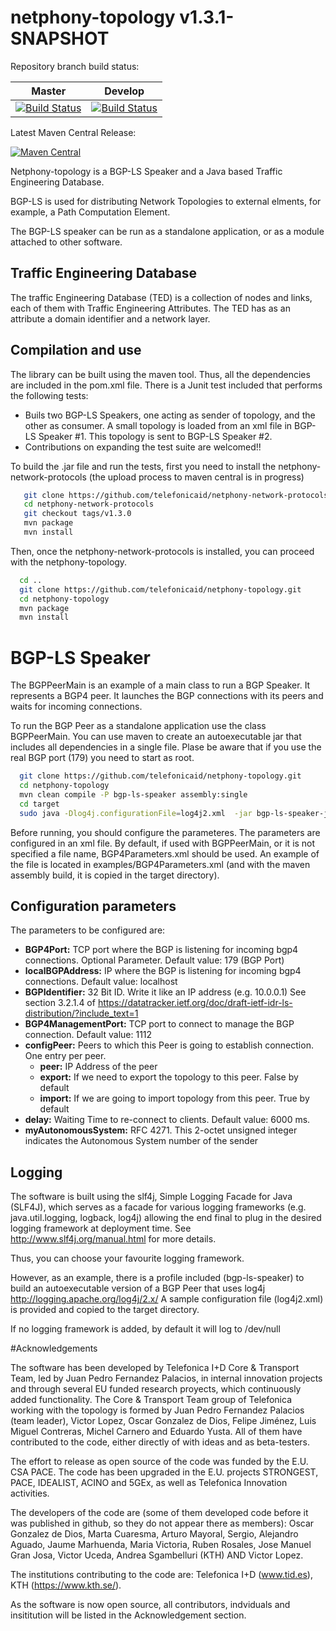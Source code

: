 netphony-topology v1.3.1-SNAPSHOT
=======
Repository branch build status:

| **Master**  | **Develop**   |
|:---:|:---:|
| [![Build Status](https://travis-ci.org/telefonicaid/netphony-topology.svg?branch=master)](https://travis-ci.org/telefonicaid/netphony-topology) | [![Build Status](https://travis-ci.org/telefonicaid/netphony-topology.svg?branch=develop)](https://travis-ci.org/telefonicaid/netphony-topology) |

Latest Maven Central Release: 

[![Maven Central](https://maven-badges.herokuapp.com/maven-central/es.tid.netphony/topology/badge.svg?style=flat-square)](https://maven-badges.herokuapp.com/maven-central/es.tid.netphony/topology/)

Netphony-topology is a BGP-LS Speaker and a Java based Traffic Engineering Database. 

BGP-LS is used for distributing Network Topologies to external elments, for example, a Path Computation Element. 

The BGP-LS speaker can be run as a standalone application, or as a module attached to other software.

## Traffic Engineering Database

The traffic Engineering Database (TED) is a collection of nodes and links, each of them with Traffic Engineering Attributes. The TED has as an attribute a domain identifier and a network layer.


## Compilation and use

The library can be built using the maven tool. Thus, all the dependencies are included in the pom.xml file. There is a Junit test included that performs the following tests:
* Buils two BGP-LS Speakers, one acting as sender of topology, and the other as consumer. A small topology is loaded from an xml file in BGP-LS Speaker #1. This topology is sent to BGP-LS Speaker #2.   
* Contributions on expanding the test suite are welcomed!!

To build the .jar file and run the tests, first you need to install the netphony-network-protocols (the upload process to maven central is in progress)
 ```bash
    git clone https://github.com/telefonicaid/netphony-network-protocols.git
    cd netphony-network-protocols
    git checkout tags/v1.3.0
    mvn package
    mvn install
 ```
 Then, once the netphony-network-protocols is installed, you can proceed with the netphony-topology.
  ```bash
    cd ..
    git clone https://github.com/telefonicaid/netphony-topology.git
    cd netphony-topology
    mvn package
    mvn install
 ```
# BGP-LS Speaker

The BGPPeerMain is an example of a main class to run a BGP Speaker. It represents a BGP4 peer. It launches the BGP connections with its peers and waits for incoming connections. 

To run the BGP Peer as a standalone application use the class BGPPeerMain. You can use maven to create an autoexecutable jar that includes all dependencies in a single file. Plase be aware that if you use the real BGP port (179) you need to start as root. 
  ```bash
    git clone https://github.com/telefonicaid/netphony-topology.git
    cd netphony-topology
    mvn clean compile -P bgp-ls-speaker assembly:single
    cd target
    sudo java -Dlog4j.configurationFile=log4j2.xml  -jar bgp-ls-speaker-jar-with-dependencies.jar BGP4Parameters.xml 
 ```
 
 Before running, you should configure the parameteres. The parameters are configured in an xml file. By default, if used with BGPPeerMain, or it is not specified a file name, BGP4Parameters.xml should be used. An example of the file is located in examples/BGP4Parameters.xml (and with the maven assembly build, it is copied in the target directory).

## Configuration parameters
The parameters to be configured are:

* **BGP4Port:** TCP port where the BGP is listening for incoming bgp4 connections. Optional Parameter. Default value: 179 (BGP Port)
* **localBGPAddress:** IP where the BGP is listening for incoming bgp4 connections. Default value: localhost
* **BGPIdentifier:** 32 Bit ID. Write it like an IP address (e.g. 10.0.0.1) See section 3.2.1.4 of https://datatracker.ietf.org/doc/draft-ietf-idr-ls-distribution/?include_text=1
* **BGP4ManagementPort:** TCP port to connect to manage the BGP connection. Default value: 1112 
* **configPeer:** Peers to which this Peer is going to establish connection. One entry per peer.
  *  **peer:** IP Address of the peer
  *  **export:** If we need to export the topology to this peer. False by default
  *  **import:** If we are going to import topology from this peer. True by default
* **delay:** Waiting Time to re-connect to clients. Default value: 6000 ms.
* **myAutonomousSystem:** RFC 4271.  This 2-octet unsigned integer indicates the Autonomous System number of the sender

## Logging
The software is built using the slf4j, Simple Logging Facade for Java (SLF4J), which serves as a facade  for various logging frameworks (e.g. java.util.logging, logback, log4j) allowing the end final to plug in the desired logging framework at deployment time.  See  http://www.slf4j.org/manual.html for more details.

Thus, you can choose your favourite logging framework.

However, as an example, there is a profile included (bgp-ls-speaker) to build an autoexecutable version of a BGP Peer that uses log4j http://logging.apache.org/log4j/2.x/ A sample configuration file (log4j2.xml) is provided and copied to the target directory. 

If no logging framework is added, by default it will log to /dev/null

#Acknowledgements

The software has been developed by Telefonica I+D Core & Transport Team, led by Juan Pedro Fernandez Palacios, in internal innovation projects and through several EU funded research proyects, which continuously added functionality. The Core & Transport Team group of Telefonica working with the topology is formed by Juan Pedro Fernandez Palacios (team leader), Victor Lopez, Oscar Gonzalez de Dios, Felipe Jiménez, Luis Miguel Contreras, Michel Carnero and Eduardo Yusta. All of them have contributed to the code, either directly of with ideas and as beta-testers.

The effort to release as open source of the code was funded by the E.U. CSA PACE. The code has been upgraded in the E.U. projects STRONGEST, PACE, IDEALIST, ACINO and 5GEx, as well as Telefonica Innovation activities.

The developers of the code are (some of them developed code before it was published in github, so they do not appear there as members): Oscar Gonzalez de Dios, Marta Cuaresma, Arturo Mayoral, Sergio, Alejandro Aguado, Jaume Marhuenda, Maria Victoria, Ruben Rosales, Jose Manuel Gran Josa, Victor Uceda, Andrea Sgambelluri (KTH) AND Victor Lopez.

The institutions contributing to the code are: Telefonica I+D (www.tid.es), KTH (https://www.kth.se/).

As the software is now open source, all contributors, indviduals and insititution will be listed in the Acknowledgement section.
